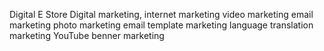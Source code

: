 Digital E Store            Digital marketing, internet marketing video marketing email marketing photo marketing email template marketing language translation marketing YouTube benner marketing 
